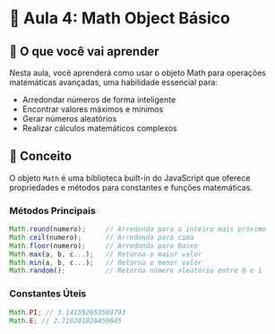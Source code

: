 # 🧮 Aula 4: Math Object Básico

## 📖 O que você vai aprender

Nesta aula, você aprenderá como usar o objeto Math para operações matemáticas avançadas, uma habilidade essencial para:

- Arredondar números de forma inteligente
- Encontrar valores máximos e mínimos
- Gerar números aleatórios
- Realizar cálculos matemáticos complexos

## 🧠 Conceito

O objeto `Math` é uma biblioteca built-in do JavaScript que oferece propriedades e métodos para constantes e funções matemáticas.

### Métodos Principais

```javascript
Math.round(numero);     // Arredonda para o inteiro mais próximo
Math.ceil(numero);      // Arredonda para cima
Math.floor(numero);     // Arredonda para baixo
Math.max(a, b, c...);   // Retorna o maior valor
Math.min(a, b, c...);   // Retorna o menor valor
Math.random();          // Retorna número aleatório entre 0 e 1
```

### Constantes Úteis

```javascript
Math.PI; // 3.141592653589793
Math.E; // 2.718281828459045
```
